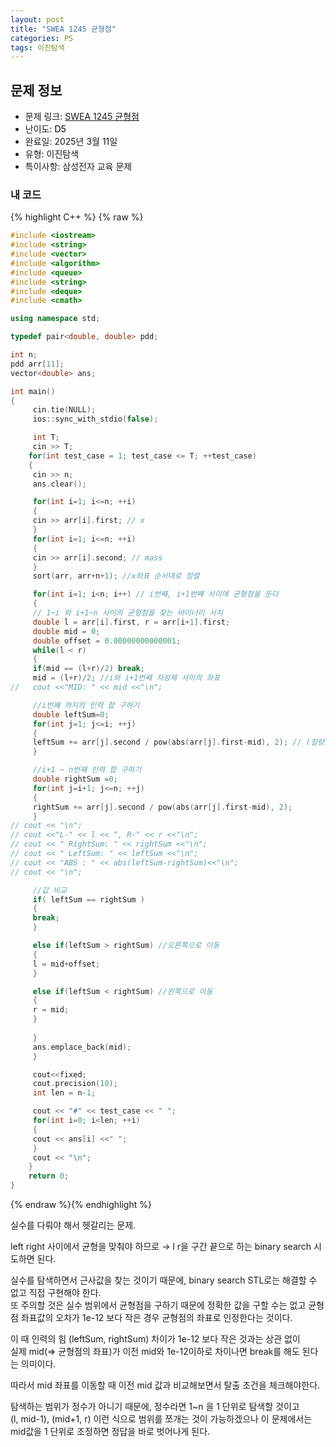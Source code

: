 ```yaml
---
layout: post
title: "SWEA 1245 균형점"
categories: PS
tags: 이진탐색
---
```


## 문제 정보
- 문제 링크: [SWEA 1245 균형점](https://swexpertacademy.com/main/code/problem/problemDetail.do?contestProbId=AV15MeBKAOgCFAYD)
- 난이도: <span style="color:#000000">D5</span>
- 완료일: 2025년 3월 11일
- 유형: 이진탐색
- 특이사항: 삼성전자 교육 문제

### 내 코드

{% highlight C++ %} {% raw %}
```C++
#include <iostream>
#include <string>
#include <vector>
#include <algorithm>
#include <queue>
#include <string>
#include <deque>
#include <cmath>

using namespace std;

typedef pair<double, double> pdd;

int n;
pdd arr[11];
vector<double> ans;

int main()
{   
	 cin.tie(NULL);
	 ios::sync_with_stdio(false);

	 int T;
	 cin >> T;
	for(int test_case = 1; test_case <= T; ++test_case)
	{
	 cin >> n;
	 ans.clear();

	 for(int i=1; i<=n; ++i)
	 {
	 cin >> arr[i].first; // x
	 }
	 for(int i=1; i<=n; ++i)
	 {
	 cin >> arr[i].second; // mass
	 }
	 sort(arr, arr+n+1); //x좌표 순서대로 정렬

	 for(int i=1; i<n; i++) // i번째, i+1번째 사이에 균형점을 둔다
	 {
	 // 1~i 와 i+1~n 사이의 균형점을 찾는 바이너리 서치
	 double l = arr[i].first, r = arr[i+1].first;
	 double mid = 0;
	 double offset = 0.00000000000001;
	 while(l < r)
	 {
	 if(mid == (l+r)/2) break;
	 mid = (l+r)/2; //i와 i+1번째 자성체 사이의 좌표
//   cout <<"MID: " << mid <<"\n";

	 //i번째 까지의 인력 합 구하기
	 double leftSum=0;
	 for(int j=1; j<=i; ++j)
	 {
	 leftSum += arr[j].second / pow(abs(arr[j].first-mid), 2); // (질량)/(거리^2)
	 }

	 //i+1 ~ n번째 인력 합 구하기
	 double rightSum =0;
	 for(int j=i+1; j<=n; ++j)
	 {
	 rightSum += arr[j].second / pow(abs(arr[j].first-mid), 2);
	 }
// cout << "\n";                
// cout <<"L-" << l << ", R-" << r <<"\n";
// cout << " RightSum: " << rightSum <<"\n";
// cout << " LeftSum: " << leftSum <<"\n";
// cout << "ABS : " << abs(leftSum-rightSum)<<"\n";
// cout << "\n";            

	 //값 비교
	 if( leftSum == rightSum )
	 {
	 break;
	 }

	 else if(leftSum > rightSum) //오른쪽으로 이동
	 {
	 l = mid+offset;
	 }

	 else if(leftSum < rightSum) //왼쪽으로 이동
	 {
	 r = mid;
	 }
	 
	 }
	 ans.emplace_back(mid);
	 }

	 cout<<fixed;
	 cout.precision(10);
	 int len = n-1;

	 cout << "#" << test_case << " ";
	 for(int i=0; i<len; ++i)
	 {
	 cout << ans[i] <<" ";
	 }
	 cout << "\n";
	}
	return 0;
}
```
{% endraw %}{% endhighlight %}

실수를 다뤄야 해서 헷갈리는 문제.

left right 사이에서 균형을 맞춰야 하므로 → l r을 구간 끝으로 하는 binary search 시도하면 된다.

실수를 탐색하면서 근사값을 찾는 것이기 때문에, binary search STL로는 해결할 수 없고 직접 구현해야 한다.  
또 주의할 것은 실수 범위에서 균형점을 구하기 때문에 정확한 값을 구할 수는 없고 균형점 좌표값의 오차가 1e-12 보다 작은 경우 균형점의 좌표로 인정한다는 것이다.  

이 때 인력의 힘 (leftSum, rightSum) 차이가 1e-12 보다 작은 것과는 상관 없이  
실제 mid(⇒ 균형점의 좌표)가 이전 mid와 1e-12이하로 차이나면 break를 해도 된다는 의미이다.  

따라서 mid 좌표를 이동할 때 이전 mid 값과 비교해보면서 탈출 조건을 체크해야한다.

탐색하는 범위가 정수가 아니기 때문에, 정수라면 1~n 을 1 단위로 탐색할 것이고   
(l, mid-1), (mid+1, r) 이런 식으로 범위를 쪼개는 것이 가능하겠으나 이 문제에서는 mid값을 1 단위로 조정하면 정답을 바로 벗어나게 된다.  
  

